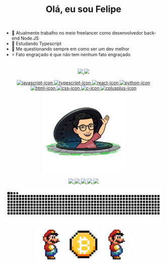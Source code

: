 <h1 align="center">
  Olá, eu sou Felipe
</h1></br>

<ul>
  <li> 🔭 Atualmente trabalho no meio freelancer como desenvolvedor back-end Node.JS</li>
  <li> 🌱 Estudando Typescript</li>
  <li> 💬 Me questionando sempre em como ser um dev melhor</li>
  <li> ⚡ Fato engraçado é que não tem nenhum fato engraçado</li>
</ul>

<div align="center"></br>
  <a href="https://github.com/FelipeDasr">
  <img height="170em" src="https://github-readme-stats.vercel.app/api?username=FelipeDasr&show_icons=true&theme=radical"/>
  <img height="170em" src="https://github-readme-stats.vercel.app/api/top-langs/?username=FelipeDasr&layout=compact&langs_count=7&theme=radical"/>
</div>
  
<div align="center" style="display: inline_block"></br> 
  <img alt="javascript-icon" height="50" width="60" src="https://cdn.jsdelivr.net/gh/devicons/devicon/icons/javascript/javascript-original.svg" />
  <img alt="typescript-icon" height="50" width="60" src="https://cdn.jsdelivr.net/gh/devicons/devicon/icons/typescript/typescript-original.svg" />
  <img alt="react-icon" height="50" width="60" src="https://cdn.jsdelivr.net/gh/devicons/devicon/icons/react/react-original.svg" />
  <img alt="python-icon" height="50" width="60" src="https://cdn.jsdelivr.net/gh/devicons/devicon/icons/python/python-original.svg" />
  <img alt="html-icon" height="50" width="60" src="https://cdn.jsdelivr.net/gh/devicons/devicon/icons/html5/html5-original.svg" />
  <img alt="css-icon" height="50" width="60" src="https://cdn.jsdelivr.net/gh/devicons/devicon/icons/css3/css3-original.svg" />
  <img alt="c-icon" height="50" width="60" src="https://cdn.jsdelivr.net/gh/devicons/devicon/icons/c/c-original.svg" />
  <img alt="cplusplus-icon" height="50" width="60" src="https://cdn.jsdelivr.net/gh/devicons/devicon/icons/cplusplus/cplusplus-original.svg" />
</div>
<div align="center">
  <img alt="felipe-avatar" height="260em" src="assets/2.png" />
</div>
<div align="center"></br>
   <a href="https://www.youtube.com/channel/UCB5bbTHgACvK57kfj1t5IYg" target="_blank">
     <img src="https://img.shields.io/badge/YouTube-FF0000?style=for-the-badge&logo=youtube&logoColor=white" target="_blank">
   </a>
   <a href="https://www.instagram.com/felipedasr" target="_blank">
     <img src="https://img.shields.io/badge/-Instagram-%23E4405F?style=for-the-badge&logo=instagram&logoColor=white" target="_blank">
   </a>
   <a href="https://www.beecrowd.com.br/judge/pt/profile/355241" target="_blank">
     <img src="https://img.shields.io/badge/-Beecrowd-8334A4?style=for-the-badge" target="_blank">
   </a>
   <a href = "mailto:felipe.heiker07@gmail.com">
     <img src="https://img.shields.io/badge/Gmail-D14836?style=for-the-badge&logo=gmail&logoColor=white" target="_blank">
   </a>
   <a href="https://www.linkedin.com/in/felipe-dos-anjos-06b9611a9/" target="_blank">
     <img src="https://img.shields.io/badge/-LinkedIn-%230077B5?style=for-the-badge&logo=linkedin&logoColor=white" target="_blank">
   </a>
</div>

![Snake animation](https://github.com/FelipeDasr/FelipeDasr/blob/output/github-contribution-grid-snake.svg)

<div style="display: inline_block" align="center">
  <img src="assets/gifs/3.gif" height="100"/>
  <img src="assets/gifs/1.gif" height="100"/>
  <img src="assets/gifs/3.gif" height="100"/>
</div>

